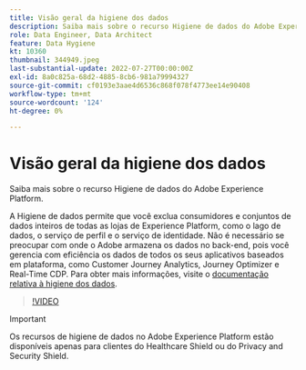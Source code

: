 ```yaml
---
title: Visão geral da higiene dos dados
description: Saiba mais sobre o recurso Higiene de dados do Adobe Experience Platform.
role: Data Engineer, Data Architect
feature: Data Hygiene
kt: 10360
thumbnail: 344949.jpeg
last-substantial-update: 2022-07-27T00:00:00Z
exl-id: 8a0c825a-68d2-4885-8cb6-981a79994327
source-git-commit: cf0193e3aae4d6536c868f078f4773ee14e90408
workflow-type: tm+mt
source-wordcount: '124'
ht-degree: 0%

---
```


# Visão geral da higiene dos dados

Saiba mais sobre o recurso Higiene de dados do Adobe Experience Platform.

A Higiene de dados permite que você exclua consumidores e conjuntos de dados inteiros de todas as lojas de Experience Platform, como o lago de dados, o serviço de perfil e o serviço de identidade. Não é necessário se preocupar com onde o Adobe armazena os dados no back-end, pois você gerencia com eficiência os dados de todos os seus aplicativos baseados em plataforma, como Customer Journey Analytics, Journey Optimizer e Real-Time CDP. Para obter mais informações, visite o [documentação relativa à higiene dos dados](https://experienceleague.adobe.com/docs/experience-platform/hygiene/home.html).

>[!VIDEO](https://video.tv.adobe.com/v/344949?quality=12&learn=on)

>[!IMPORTANT]
>
> Os recursos de higiene de dados no Adobe Experience Platform estão disponíveis apenas para clientes do Healthcare Shield ou do Privacy and Security Shield.
